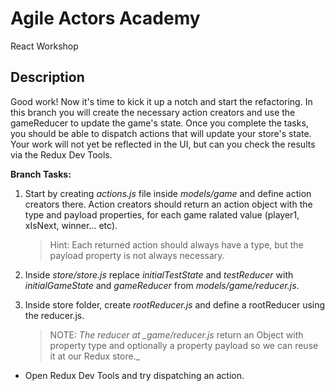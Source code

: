 # Agile Actors Academy

React Workshop

## Description

Good work! Now it's time to kick it up a notch and start the refactoring. In this branch you will create the necessary action creators and use the gameReducer to update the game's state. Once you complete the tasks, you should be able to dispatch actions that will update your store's state. Your work will not yet be reflected in the UI, but can you check the results via the Redux Dev Tools.

**Branch Tasks:**

1. Start by creating _actions.js_ file inside _models/game_ and define action creators there. Action creators should return an action object with the type and payload properties, for each game ralated value (player1, xIsNext, winner... etc).

   > Hint: Each returned action should always have a type, but the payload property is not always necessary.

2. Inside _store/store.js_
   replace _initialTestState_ and _testReducer_ with _initialGameState_ and _gameReducer_ from _models/game/reducer.js_.
3. Inside store folder, create _rootReducer.js_ and define a rootReducer using the reducer.js.

   > NOTE: _The reducer at \_game/reducer.js_ return an Object with property type and optionally a property payload so we can reuse it at our Redux store.\_

- Open Redux Dev Tools and try dispatching an action.
